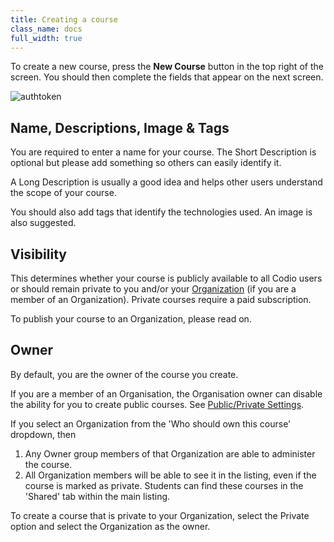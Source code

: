```yaml
---
title: Creating a course
class_name: docs
full_width: true
---
```


To create a new course, press the **New Course** button in the top right of the screen. You should then complete the fields that appear on the next screen.

<img alt="authtoken" src="/img/docs/course_create.png" class="simple"/>

## Name, Descriptions, Image & Tags
You are required to enter a name for your course. The Short Description is optional but please add something so others can easily identify it.

A Long Description is usually a good idea and helps other users understand the scope of your course.

You should also add tags that identify the technologies used. An image is also suggested.

## Visibility
This determines whether your course is publicly available to all Codio users or should remain private to you and/or your [Organization](/docs/teacher/create/adminrole/) (if you are a member of an Organization). Private courses require a paid subscription.

To publish your course to an Organization, please read on.

## Owner
By default, you are the owner of the course you create.

If you are a member of an Organisation, the Organisation owner can disable the ability for you to create public courses. See [Public/Private Settings](/docs/teacher/create/public_private).

If you select an Organization from the 'Who should own this course' dropdown, then 

1. Any Owner group members of that Organization are able to administer the course.
2. All Organization members will be able to see it in the listing, even if the course is marked as private. Students can find these courses in the 'Shared' tab within the main listing.

To create a course that is private to your Organization, select the Private option and select the Organization as the owner.

